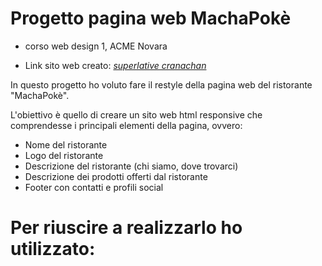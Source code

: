 # Progetto pagina web MachaPokè
* corso web design 1, ACME Novara

* Link sito web creato: _[superlative cranachan](https://superlative-cranachan-d84123.netlify.app/)_


In questo progetto ho voluto fare il restyle della pagina web del ristorante "MachaPokè".

L'obiettivo è quello di creare un sito web html responsive che comprendesse i principali elementi della pagina, ovvero:


* Nome del ristorante
* Logo del ristorante
* Descrizione del ristorante (chi siamo, dove trovarci)
* Descrizione dei prodotti offerti dal ristorante
* Footer con contatti e profili social 


# Per riuscire a realizzarlo ho utilizzato:
